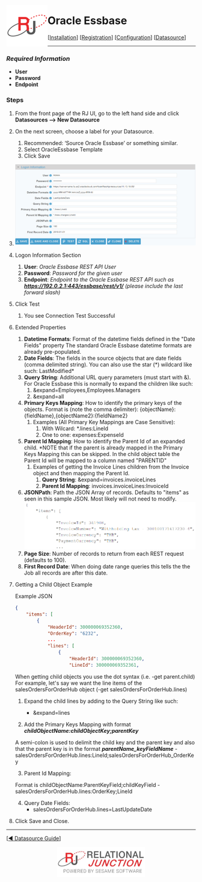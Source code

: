 <a href="http://www.sesamesoftware.com"><img align=left src="../images/RJOrbit110x110.png"></img></a>

# Oracle Essbase

[comment]: # (Leave Nav BAR untouched)

[[Installation](../guides/installguide.md)] [[Registration](../guides/RegistrationGuide.md)] [[Configuration](../guides/configurationGuide.md)] [[Datasource](../guides/DatasourceGuide.md)]

---
[comment]: # (Leave Or Alter Required info as needed)

### *Required Information*

* **User**
* **Password**
* **Endpoint**

### Steps

[comment]: # (step 1 is common to all Datasources)
[comment]: # (Step 2.1and 2.2 should be adjusted for Data Source specific)
[comment]: # (Step 3 should be Image of the datasource you can add the screenshot to the images folder or create a placeholder like {image of datasource screen})
[comment]: # (adjust step 4 and below as needed)

1. From the front page of the RJ UI, go to the left hand side and click **Datasources --> New Datasource**

2. On the next screen, choose a label for your Datasource.
	1. Recommended: ‘Source Oracle Essbase’ or something similar.
	2. Select OracleEssbase Template
	3. Click Save
   
3. ![Oracle ESSBase Datasource](../images/oraclescm.png)

4. Logon Information Section
	1. **User**: *Oracle Essbase REST API User*
	2. **Password**: *Password for the given user*
	3. **Endpoint**: *Endpoint to the Oracle Essbase REST API such as **https://192.0.2.1:443/essbase/rest/v1/** (please include the last forward slash)*
   
5. Click Test
	1. You see Connection Test Successful
   
6. Extended Properties
	1. **Datetime Formats**: Format of the datetime fields defined in the "Date Fields" property The standard Oracle Essbase datetime formats are already pre-populated.
	2. **Date Fields**: The fields in the source objects that are date fields (comma delimited string). You can also use the star (\*) wildcard like such: LastModified\*
	3. **Query String**: Additional URL query parameters (must start with &). For Oracle Essbase this is normally to expand the children like such:
		1. &expand=Employees,Employees.Managers
		2. &expand=all
	4. **Primary Keys Mapping**: How to identify the primary keys of the objects. Format is (note the comma delimiter): {objectName}:{fieldName},{objectName2}:{fieldName2}
		1. Examples (All Primary Key Mappings are Case Sensitive):
			1. With Wilcard: *.lines:LineId
			2. One to one: expenses:ExpenseId
	5. **Parent Id Mapping**: How to identify the Parent Id of an expanded child. \*NOTE that if the parent is already mapped in the Primary Keys Mapping this can be skipped.
		In the child object table the Parent Id will be mapped to a column named "PARENTID"
		1. Examples of getting the Invoice Lines children from the Invoice object and then mapping the Parent Id.
			1. **Query String**: &expand=invoices.invoiceLines
			2. **Parent Id Mapping**: invoices.invoiceLines:InvoiceId
	6. **JSONPath**: Path the JSON Array of records. Defaults to "items" as seen in this sample JSON. Most likely will not need to modify.
		![Oracle Essbase Sample JSON](../images/oraclescmjson.png)
	7. **Page Size**: Number of records to return from each REST request (defaults to 100).
	8. **First Record Date**: When doing date range queries this tells the the Job all records are after this date.

7. Getting a Child Object Example

	Example JSON
	```JSON
	{
		"items": [
			{
				"HeaderId": 300000069352360,
				"OrderKey": "6232",
				...
				"lines": [
					{
						"HeaderId": 300000069352360,
						"LineId": 300000069352361,
	```

	When getting child objects you use the dot syntax (i.e. -get parent.child)
	For example, let's say we want the line items of the salesOrdersForOrderHub object (-get salesOrdersForOrderHub.lines)
	
	1. Expand the child lines by adding to the Query String like such:
		- &expand=lines

	2. Add the Primary Keys Mapping with format ***childObjectName:childObjectKey;parentKey***
	
	A semi-colon is used to delimit the child key and the parent key and also that the parent key is in the format ***parentName_keyFieldName***
		- salesOrdersForOrderHub.lines:LineId;salesOrdersForOrderHub_OrderKey

	3. Parent Id Mapping:
	
	Format is childObjectName:ParentKeyField;childKeyField
		- salesOrdersForOrderHub.lines:OrderKey;LineId

	4. Query Date Fields:
		- salesOrdersForOrderHub.lines=LastUpdateDate

8. Click Save and Close.

---

[[&#9664; Datasource Guide](../guides/DatasourceGuide.md)]

<p align="center" >  <a href="http://www.sesamesoftware.com"><img align=center src="../images/poweredBy.png" height="80px"></img></a> </p>